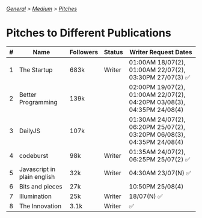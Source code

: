 _[General](../README.md) > [Medium](./main.md) > [Pitches](./Pitches.md)_

# Pitches to Different Publications

| #   | Name                        | Followers | Status | Writer Request Dates                                                   |
| --- | --------------------------- | --------- | ------ | ---------------------------------------------------------------------- |
| 1   | The Startup                 | 683k      | Writer | 01:00AM 18/07(2), 01:00AM 22/07(2), 03:30PM 27/07(3) ✅                |
| 2   | Better Programming          | 139k      |        | 02:00PM 19/07(2), 01:00AM 22/07(2), 04:20PM 03/08(3), 04:35PM 24/08(4) |
| 3   | DailyJS                     | 107k      |        | 01:30AM 24/07(2), 06:20PM 25/07(2), 03:20PM 06/08(3), 04:35PM 24/08(4) |
| 4   | codeburst                   | 98k       | Writer | 01:35AM 24/07(2), 06:25PM 25/07(2) ✅                                  |
| 5   | Javascript in plain english | 32k       | Writer | 04:30AM 23/07(N) ✅                                                    |
| 6   | Bits and pieces             | 27k       |        | 10:50PM 25/08(4)                                                       |
| 7   | Illumination                | 25k       | Writer | 18/07(N) ✅                                                            |
| 8   | The Innovation              | 3.1k      | Writer | ✅                                                                     |
